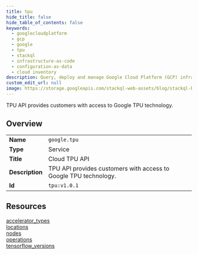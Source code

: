 ```yaml
---
title: tpu
hide_title: false
hide_table_of_contents: false
keywords:
  - googlecloudplatform
  - gcp
  - google
  - tpu
  - stackql
  - infrastructure-as-code
  - configuration-as-data
  - cloud inventory
description: Query, deploy and manage Google Cloud Platform (GCP) infrastructure and resources using SQL
custom_edit_url: null
image: https://storage.googleapis.com/stackql-web-assets/blog/stackql-blog-post-featured-image.png
---
```

TPU API provides customers with access to Google TPU technology.  
    

## Overview
<table><tbody>
<tr><td><b>Name</b></td><td><code>google.tpu</code></td></tr>
<tr><td><b>Type</b></td><td>Service</td></tr>
<tr><td><b>Title</b></td><td>Cloud TPU API</td></tr>
<tr><td><b>Description</b></td><td>TPU API provides customers with access to Google TPU technology.</td></tr>
<tr><td><b>Id</b></td><td><code>tpu:v1.0.1</code></td></tr>
</tbody></table>

## Resources
<div class="row">
<div class="providerDocColumn">
<a href="/providers/google/tpu/accelerator_types/">accelerator_types</a><br />
<a href="/providers/google/tpu/locations/">locations</a><br />
<a href="/providers/google/tpu/nodes/">nodes</a><br />
</div>
<div class="providerDocColumn">
<a href="/providers/google/tpu/operations/">operations</a><br />
<a href="/providers/google/tpu/tensorflow_versions/">tensorflow_versions</a><br />
</div>
</div>
